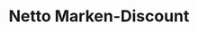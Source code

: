 ---
title: "Netto Marken-Discount"
url: /ludwigshafen-am-rhein/netto-marken-discount-londoner-ring/
shop: Supermarkt
---